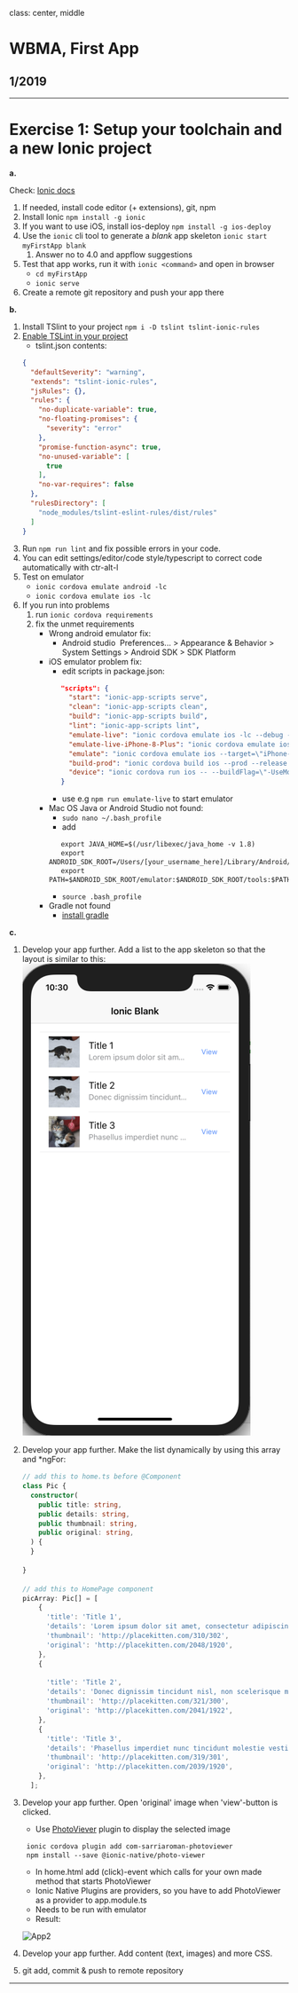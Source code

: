 class: center, middle

# WBMA, First App

## 1/2019

---
# Exercise 1: Setup your toolchain and a new Ionic project

**a.**

Check: [Ionic docs](https://ionicframework.com/getting-started#cli)

1. If needed, install code editor (+ extensions), git, npm
1. Install Ionic `npm install -g ionic`
1. If you want to use iOS, install ios-deploy `npm install -g ios-deploy`
1. Use the `ionic` cli tool to generate a _blank_ app skeleton `ionic start myFirstApp blank`
   1. Answer no to 4.0 and appflow suggestions 
1. Test that app works, run it with `ionic <command>` and open in browser
   - `cd myFirstApp`
   - `ionic serve`
1. Create a remote git repository and push your app there

**b.**  
1. Install TSlint to your project `npm i -D tslint tslint-ionic-rules` 
1. [Enable TSLint in your project](https://www.jetbrains.com/help/webstorm/tslint.html)
   - tslint.json contents:
   ```json
   {
     "defaultSeverity": "warning",
     "extends": "tslint-ionic-rules",
     "jsRules": {},
     "rules": {
       "no-duplicate-variable": true,
       "no-floating-promises": {
         "severity": "error"
       },
       "promise-function-async": true,
       "no-unused-variable": [
         true
       ],
       "no-var-requires": false
     },
     "rulesDirectory": [
       "node_modules/tslint-eslint-rules/dist/rules"
     ]
   }
   ```
1. Run `npm run lint` and fix possible errors in your code.
1. You can edit settings/editor/code style/typescript to correct code automatically with ctr-alt-l
1. Test on emulator
   - `ionic cordova emulate android -lc`
   - `ionic cordova emulate ios -lc`
1. If you run into problems
   1. run `ionic cordova requirements`
   1. fix the unmet requirements
      - Wrong android emulator fix:
         - Android studio  Preferences... > Appearance & Behavior > System Settings > Android SDK > SDK Platform
      - iOS emulator problem fix:
         - edit scripts in package.json:
         ```json
            "scripts": {
              "start": "ionic-app-scripts serve",
              "clean": "ionic-app-scripts clean",
              "build": "ionic-app-scripts build",
              "lint": "ionic-app-scripts lint",
              "emulate-live": "ionic cordova emulate ios -lc --debug --target=\"iPhone-X\" -- --buildFlag=\"-UseModernBuildSystem=0\"",
              "emulate-live-iPhone-8-Plus": "ionic cordova emulate ios -lc --target=\"iPhone-8-Plus\" -- --buildFlag=\"-UseModernBuildSystem=0\"",
              "emulate": "ionic cordova emulate ios --target=\"iPhone-X\" -- --buildFlag=\"-UseModernBuildSystem=0\"",
              "build-prod": "ionic cordova build ios --prod --release -- --buildFlag=\"-UseModernBuildSystem=0\"",
              "device": "ionic cordova run ios -- --buildFlag=\"-UseModernBuildSystem=0\""
            }            
         ```
         - use e.g `npm run emulate-live` to start emulator
      - Mac OS Java or Android Studio not found:
         - `sudo nano ~/.bash_profile`
         - add 
         ```text
            export JAVA_HOME=$(/usr/libexec/java_home -v 1.8)
            export ANDROID_SDK_ROOT=/Users/[your_username_here]/Library/Android/sdk
            export PATH=$ANDROID_SDK_ROOT/emulator:$ANDROID_SDK_ROOT/tools:$PATH
         ```
         - `source .bash_profile`
      - Gradle not found
         - [install gradle](https://gradle.org/install/)

**c.**

1. Develop your app further. Add a list to the app skeleton so that the layout is similar to this: 
![View 1](./images/app1.png)
1. Develop your app further. Make the list dynamically by using this array and *ngFor:
    ```typescript
    // add this to home.ts before @Component
    class Pic {
      constructor(
        public title: string,
        public details: string,
        public thumbnail: string,
        public original: string,
      ) {
      }
    
    }
    
    // add this to HomePage component
    picArray: Pic[] = [
        {
          'title': 'Title 1',
          'details': 'Lorem ipsum dolor sit amet, consectetur adipiscing elit. Duis sodales enim eget leo condimentum vulputate. Sed lacinia consectetur fermentum. Vestibulum lobortis purus id nisi mattis posuere. Praesent sagittis justo quis nibh ullamcorper, eget elementum lorem consectetur. Pellentesque eu consequat justo, eu sodales eros.',
          'thumbnail': 'http://placekitten.com/310/302',
          'original': 'http://placekitten.com/2048/1920',
        },
        {
    
          'title': 'Title 2',
          'details': 'Donec dignissim tincidunt nisl, non scelerisque massa pharetra ut. Sed vel velit ante. Aenean quis viverra magna. Praesent eget cursus urna. Ut rhoncus interdum dolor non tincidunt. Sed vehicula consequat facilisis. Pellentesque pulvinar sem nisl, ac vestibulum erat rhoncus id. Vestibulum tincidunt sapien eu ipsum tincidunt pulvinar. ',
          'thumbnail': 'http://placekitten.com/321/300',
          'original': 'http://placekitten.com/2041/1922',
        },
        {
          'title': 'Title 3',
          'details': 'Phasellus imperdiet nunc tincidunt molestie vestibulum. Donec dictum suscipit nibh. Sed vel velit ante. Aenean quis viverra magna. Praesent eget cursus urna. Ut rhoncus interdum dolor non tincidunt. Sed vehicula consequat facilisis. Pellentesque pulvinar sem nisl, ac vestibulum erat rhoncus id. ',
          'thumbnail': 'http://placekitten.com/319/301',
          'original': 'http://placekitten.com/2039/1920',
        },
      ];
    ```
1. Develop your app further. Open 'original' image when 'view'-button is clicked.
   - Use [PhotoViever](https://ionicframework.com/docs/native/photo-viewer/) plugin to display the selected image
   ```text
    ionic cordova plugin add com-sarriaroman-photoviewer
    npm install --save @ionic-native/photo-viewer
    ```
    - In home.html add (click)-event which calls for your own made method that starts PhotoViewer 
    - Ionic Native Plugins are providers, so you have to add PhotoViewer as a provider to app.module.ts
    - Needs to be run with emulator
    - Result:
    
    ![App2](./images/app2.png)
1. Develop your app further. Add content (text, images) and more CSS.
1. git add, commit & push to remote repository 

---